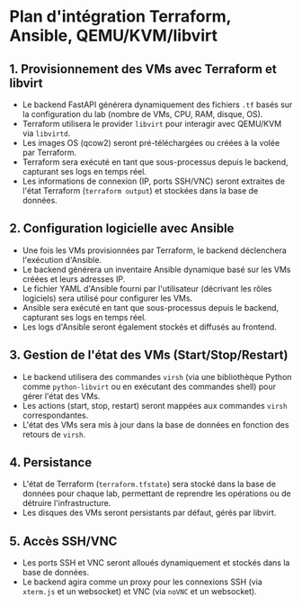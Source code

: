 # Plan d'intégration Terraform, Ansible, QEMU/KVM/libvirt

## 1. Provisionnement des VMs avec Terraform et libvirt
- Le backend FastAPI générera dynamiquement des fichiers `.tf` basés sur la configuration du lab (nombre de VMs, CPU, RAM, disque, OS).
- Terraform utilisera le provider `libvirt` pour interagir avec QEMU/KVM via `libvirtd`.
- Les images OS (qcow2) seront pré-téléchargées ou créées à la volée par Terraform.
- Terraform sera exécuté en tant que sous-processus depuis le backend, capturant ses logs en temps réel.
- Les informations de connexion (IP, ports SSH/VNC) seront extraites de l'état Terraform (`terraform output`) et stockées dans la base de données.

## 2. Configuration logicielle avec Ansible
- Une fois les VMs provisionnées par Terraform, le backend déclenchera l'exécution d'Ansible.
- Le backend générera un inventaire Ansible dynamique basé sur les VMs créées et leurs adresses IP.
- Le fichier YAML d'Ansible fourni par l'utilisateur (décrivant les rôles logiciels) sera utilisé pour configurer les VMs.
- Ansible sera exécuté en tant que sous-processus depuis le backend, capturant ses logs en temps réel.
- Les logs d'Ansible seront également stockés et diffusés au frontend.

## 3. Gestion de l'état des VMs (Start/Stop/Restart)
- Le backend utilisera des commandes `virsh` (via une bibliothèque Python comme `python-libvirt` ou en exécutant des commandes shell) pour gérer l'état des VMs.
- Les actions (start, stop, restart) seront mappées aux commandes `virsh` correspondantes.
- L'état des VMs sera mis à jour dans la base de données en fonction des retours de `virsh`.

## 4. Persistance
- L'état de Terraform (`terraform.tfstate`) sera stocké dans la base de données pour chaque lab, permettant de reprendre les opérations ou de détruire l'infrastructure.
- Les disques des VMs seront persistants par défaut, gérés par libvirt.

## 5. Accès SSH/VNC
- Les ports SSH et VNC seront alloués dynamiquement et stockés dans la base de données.
- Le backend agira comme un proxy pour les connexions SSH (via `xterm.js` et un websocket) et VNC (via `noVNC` et un websocket).



